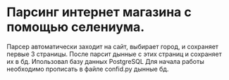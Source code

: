 # Парсинг интернет магазина с помощью селениума.
Парсер автоматически заходит на сайт, выбирает город, и сохраняет первые 3 страницы. После парсит дынные с этих страниц и сохраняет их в бд.
Ипользовал базу данных PostgreSQL
Для начала работы необходимо прописать в файле confid.py дынные бд.

